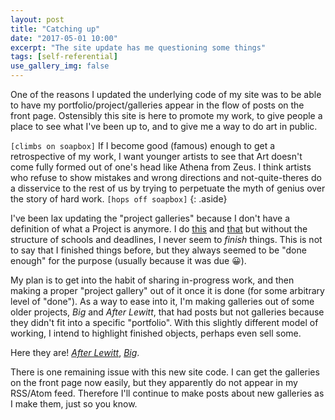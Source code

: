 ```yaml
---
layout: post
title: "Catching up"
date: "2017-05-01 10:00"
excerpt: "The site update has me questioning some things"
tags: [self-referential]
use_gallery_img: false
---
```


One of the reasons I updated the underlying code of my site was to be able to have my portfolio/project/galleries appear in the flow of posts on the front page. Ostensibly this site is here to promote my work, to give people a place to see what I've been up to, and to give me a way to do art in public.

`[climbs on soapbox]` If I become good (famous) enough to get a retrospective of my work, I want younger artists to see that Art doesn't come fully formed out of one's head like Athena from Zeus. I think artists who refuse to show mistakes and wrong directions and not-quite-theres do a disservice to the rest of us by trying to perpetuate the myth of genius over the story of hard work. `[hops off soapbox]`
{: .aside}

I've been lax updating the "project galleries" because I don't have a definition of what a Project is anymore. I do [this](/slow-film/) and [that](/inspiration-flowers/) but without the structure of schools and deadlines, I never seem to *finish* things. This is not to say that I finished things before, but they always seemed to be "done enough" for the purpose (usually because it was due 😀).

My plan is to get into the habit of sharing in-progress work, and then making a proper "project gallery" out of it once it is done (for some arbitrary level of "done"). As a way to ease into it, I'm making galleries out of some older projects, _Big_ and _After Lewitt_, that had posts but not galleries because they didn't fit into a specific "portfolio". With this slightly different model of working, I intend to highlight finished objects, perhaps even sell some.

Here they are! [_After Lewitt_](/galleries/after-lewitt/), [_Big_](/galleries/big/).

There is one remaining issue with this new site code. I can get the galleries on the front page now easily, but they apparently do not appear in my RSS/Atom feed. Therefore I'll continue to make posts about new galleries as I make them, just so you know.
